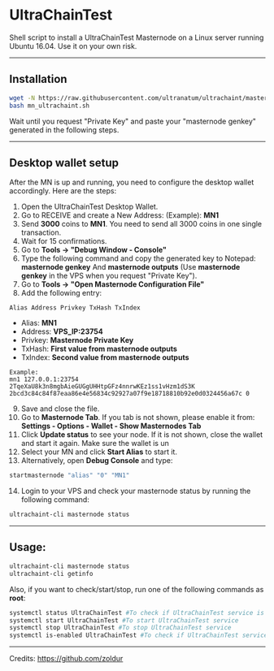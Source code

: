 # UltraChainTest
Shell script to install a UltraChainTest Masternode on a Linux server running Ubuntu 16.04. Use it on your own risk.
***

## Installation
```bash
wget -N https://raw.githubusercontent.com/ultranatum/ultrachaint/master/contrib/masternodeSetupScript/mn_ultrachaint.sh
bash mn_ultrachaint.sh
```
Wait until you request "Private Key" and paste your "masternode genkey" generated in the following steps.
***

## Desktop wallet setup  

After the MN is up and running, you need to configure the desktop wallet accordingly. Here are the steps:  
1. Open the UltraChainTest Desktop Wallet.  
2. Go to RECEIVE and create a New Address: (Example): **MN1**  
3. Send **3000** coins to **MN1**. You need to send all 3000 coins in one single transaction.
4. Wait for 15 confirmations.  
5. Go to **Tools -> "Debug Window - Console"**  
6. Type the following command and copy the generated key to Notepad: **masternode genkey**  And **masternode outputs**
(Use **masternode genkey** in the VPS when you request "Private Key").
7. Go to  **Tools -> "Open Masternode Configuration File"**
8. Add the following entry:
```
Alias Address Privkey TxHash TxIndex
```
* Alias: **MN1**
* Address: **VPS_IP:23754**
* Privkey: **Masternode Private Key**
* TxHash: **First value from masternode outputs**
* TxIndex:  **Second value from masternode outputs**
```
Example: 
mn1 127.0.0.1:23754 2TqeXaU8k3n8mgbAieGUGgUHHtpGFz4nnrwKEz1ss1vHzm1dS3K 2bcd3c84c84f87eaa86e4e56834c92927a07f9e18718810b92e0d0324456a67c 0

```
9. Save and close the file.
10. Go to **Masternode Tab**. If you tab is not shown, please enable it from: **Settings - Options - Wallet - Show Masternodes Tab**
11. Click **Update status** to see your node. If it is not shown, close the wallet and start it again. Make sure the wallet is un
12. Select your MN and click **Start Alias** to start it.
13. Alternatively, open **Debug Console** and type:
```bash
startmasternode "alias" "0" "MN1"
```
14. Login to your VPS and check your masternode status by running the following command:
```bash
ultrachaint-cli masternode status
```
***

## Usage:
```bash
ultrachaint-cli masternode status  
ultrachaint-cli getinfo
```
Also, if you want to check/start/stop, run one of the following commands as **root**:

```bash
systemctl status UltraChainTest #To check if UltraChainTest service is running  
systemctl start UltraChainTest #To start UltraChainTest service  
systemctl stop UltraChainTest #To stop UltraChainTest service  
systemctl is-enabled UltraChainTest #To check if UltraChainTest service is enabled on boot  
```  
***

Credits:
https://github.com/zoldur
